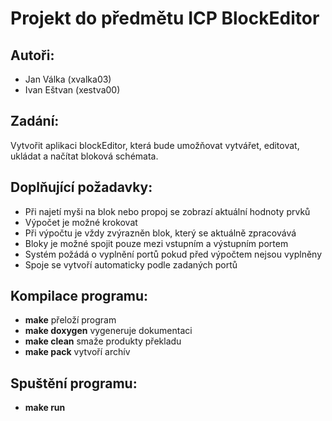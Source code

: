 # Projekt do předmětu ICP BlockEditor

## Autoři:
- Jan Válka (xvalka03)
- Ivan Eštvan (xestva00)

## Zadání:
Vytvořit aplikaci blockEditor, která bude umožňovat vytvářet, editovat, ukládat a načítat bloková schémata.

## Doplňující požadavky:
- Při najetí myši na blok nebo propoj se zobrazí aktuální hodnoty prvků 
- Výpočet je možné krokovat
- Při výpočtu je vždy zvýrazněn blok, který se aktuálně zpracovává
- Bloky je možné spojit pouze mezi vstupním a výstupním portem
- Systém požádá o vyplnění portů pokud před výpočtem nejsou vyplněny
- Spoje se vytvoří automaticky podle zadaných portů

## Kompilace programu:
- **make**			přeloží program
- **make doxygen**		vygeneruje dokumentaci
- **make clean**		smaže produkty překladu
- **make pack**		vytvoří archív

## Spuštění programu:
- **make run**
